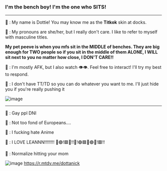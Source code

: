 ### I'm the bench boy! I'm the one who **SITS**!
-------------------------------------------------------------------------------------------------------------------
🥪 : My name is Dottie! You may know me as the **Titkok** skin at docks.

🥞 : My pronouns are she/her, but I really don't care. I like to refer to myself with masculine titles.

**My pet peeve is when you mfs sit in the MIDDLE of benches. They are big enough for TWO people so if you sit in the middle of them ALONE, I WILL sit next to you no matter how close, I DON'T CARE!!**

🍰 : I'm mostly AFK, but I also watch :eye::eye:. Feel free to interact! I'll try my best to respond.

🐌 : I don't have TT/TD so you can do whatever you want to me. I'll just hide you if you're really pushing it

![image](https://user-images.githubusercontent.com/102858874/164370682-b3fdb76c-e1dc-4128-924a-6b5380c6e1bb.png)

------------------------------------------------------------------------------------------------------------------------
🥩 : Gay ppl DNI

🦐 : Not too fond of Europeans....

🐙 : I fucking hate Anime

🥤 : I LOVE LEANNN!!!!!!!! 💜🟣!🟪💜!!💜!🟣🟪💜🟣💜!🟪!!

🦀 : Normalize hitting your mom

![image](https://user-images.githubusercontent.com/102858874/164367942-3c9facee-8c42-4b53-aea9-1a6895b52ec6.png)
https://r.mtdv.me/dottanick

